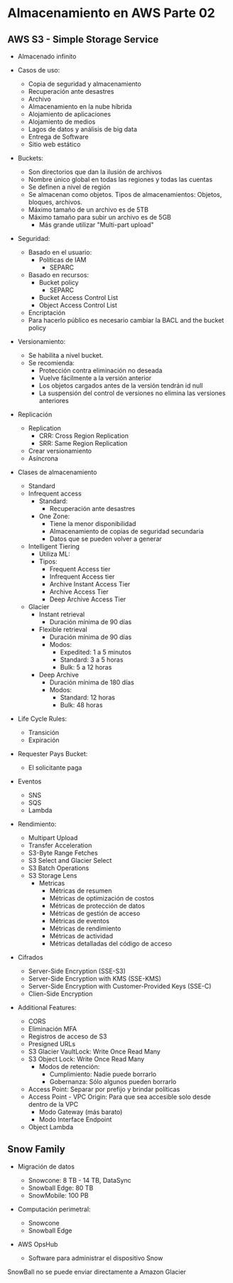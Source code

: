 # Almacenamiento en AWS Parte 02

## AWS S3 - Simple Storage Service

* Almacenado infinito
* Casos de uso: 
    * Copia de seguridad y almacenamiento
    * Recuperación ante desastres
    * Archivo
    * Almacenamiento en la nube híbrida
    * Alojamiento de aplicaciones
    * Alojamiento de medios
    * Lagos de datos y análisis de big data
    * Entrega de Software
    * Sitio web estático

* Buckets:
    * Son directorios que dan la ilusión de archivos
    * Nombre único global en todas las regiones y todas las cuentas
    * Se definen a nivel de región
    * Se almacenan como objetos. Tipos de almacenamientos: Objetos, bloques, archivos. 
    * Máximo tamaño de un archivo es de 5TB
    * Máximo tamaño para subir un archivo es de 5GB
        * Más grande utilizar "Multi-part upload"
    
* Seguridad:
    * Basado en el usuario:
        * Políticas de IAM
            * SEPARC
    * Basado en recursos:
        * Bucket policy
            * SEPARC
        * Bucket Access Control List
        * Object Access Control List
    * Encriptación
    * Para hacerlo público es necesario cambiar la BACL and the bucket policy

* Versionamiento:
    * Se habilita a nivel bucket. 
    * Se recomienda:
        * Protección contra eliminación no deseada
        * Vuelve fácilmente a la versión anterior
        * Los objetos cargados antes de la versión tendrán id null
        * La suspensión del control de versiones no elimina las versiones anteriores

* Replicación
    * Replication
        * CRR: Cross Region Replication
        * SRR: Same Region Replication
    * Crear versionamiento
    * Asíncrona

* Clases de almacenamiento
    * Standard
    * Infrequent access
        * Standard: 
            * Recuperación ante desastres
        * One Zone: 
            * Tiene la menor disponibilidad
            * Almacenamiento de copias de seguridad secundaria 
            * Datos que se pueden volver a generar
    * Intelligent Tiering
        * Utiliza ML:
        * Tipos:
            * Frequent Access tier
            * Infrequent Access tier
            * Archive Instant Access Tier
            * Archive Access Tier
            * Deep Archive Access Tier
    * Glacier
        * Instant retrieval
            * Duración mínima de 90 días
        * Flexible retrieval
            * Duración mínima de 90 días
            * Modos:
                * Expedited: 1 a 5 minutos
                * Standard: 3 a 5 horas
                * Bulk: 5 a 12 horas
        * Deep Archive
            * Duración mínima de 180 días
            * Modos:
                * Standard: 12 horas
                * Bulk: 48 horas

* Life Cycle Rules:
    * Transición
    * Expiración

* Requester Pays Bucket:
    * El solicitante paga

* Eventos
    * SNS
    * SQS
    * Lambda

* Rendimiento:
    * Multipart Upload
    * Transfer Acceleration
    * S3-Byte Range Fetches
    * S3 Select and Glacier Select
    * S3 Batch Operations
    * S3 Storage Lens
        * Metricas
            * Métricas de resumen
            * Métricas de optimización de costos
            * Métricas de protección de datos
            * Métricas de gestión de acceso
            * Métricas de eventos
            * Métricas de rendimiento
            * Métricas de actividad
            * Métricas detalladas del código de acceso

* Cifrados
    * Server-Side Encryption (SSE-S3)
    * Server-Side Encryption with KMS (SSE-KMS)
    * Server-Side Encryption with Customer-Provided Keys (SSE-C)
    * Clien-Side Encryption

* Additional Features:
    * CORS
    * Eliminación MFA
    * Registros de acceso de S3
    * Presigned URLs
    * S3 Glacier VaultLock: Write Once Read Many
    * S3 Object Lock: Write Once Read Many
        * Modos de retención:
            * Cumplimiento: Nadie puede borrarlo
            * Gobernanza: Sólo algunos pueden borrarlo
    * Access Point: Separar por prefijo y brindar políticas
    * Access Point - VPC Origin: Para que sea accesible solo desde dentro de la VPC
        * Modo Gateway (más barato)
        * Modo Interface Endpoint
    * Object Lambda

## Snow Family

* Migración de datos
    * Snowcone: 8 TB - 14 TB, DataSync
    * Snowball Edge: 80 TB
    * SnowMobile: 100 PB

* Computación perimetral:
    * Snowcone
    * Snowball Edge

* AWS OpsHub
    * Software para administrar el dispositivo Snow

SnowBall no se puede enviar directamente a Amazon Glacier
